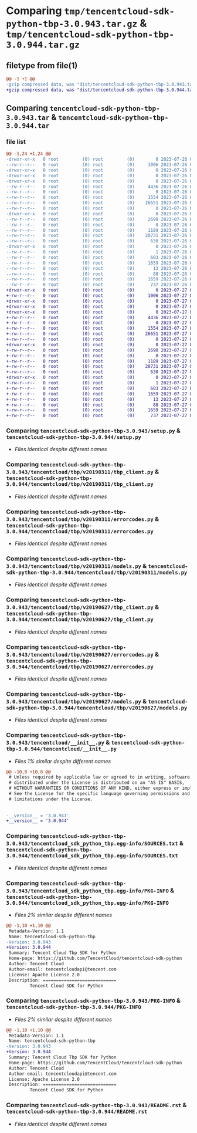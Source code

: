 # Comparing `tmp/tencentcloud-sdk-python-tbp-3.0.943.tar.gz` & `tmp/tencentcloud-sdk-python-tbp-3.0.944.tar.gz`

## filetype from file(1)

```diff
@@ -1 +1 @@
-gzip compressed data, was "dist/tencentcloud-sdk-python-tbp-3.0.943.tar", last modified: Wed Jul 26 00:44:40 2023, max compression
+gzip compressed data, was "dist/tencentcloud-sdk-python-tbp-3.0.944.tar", last modified: Thu Jul 27 02:23:39 2023, max compression
```

## Comparing `tencentcloud-sdk-python-tbp-3.0.943.tar` & `tencentcloud-sdk-python-tbp-3.0.944.tar`

### file list

```diff
@@ -1,24 +1,24 @@
-drwxr-xr-x   0 root         (0) root         (0)        0 2023-07-26 00:44:40.000000 tencentcloud-sdk-python-tbp-3.0.943/
--rw-r--r--   0 root         (0) root         (0)     1006 2023-07-26 00:44:40.000000 tencentcloud-sdk-python-tbp-3.0.943/setup.py
-drwxr-xr-x   0 root         (0) root         (0)        0 2023-07-26 00:44:40.000000 tencentcloud-sdk-python-tbp-3.0.943/tencentcloud/
-drwxr-xr-x   0 root         (0) root         (0)        0 2023-07-26 00:44:40.000000 tencentcloud-sdk-python-tbp-3.0.943/tencentcloud/tbp/
-drwxr-xr-x   0 root         (0) root         (0)        0 2023-07-26 00:44:40.000000 tencentcloud-sdk-python-tbp-3.0.943/tencentcloud/tbp/v20190311/
--rw-r--r--   0 root         (0) root         (0)     4436 2023-07-26 00:44:40.000000 tencentcloud-sdk-python-tbp-3.0.943/tencentcloud/tbp/v20190311/tbp_client.py
--rw-r--r--   0 root         (0) root         (0)        0 2023-07-26 00:44:40.000000 tencentcloud-sdk-python-tbp-3.0.943/tencentcloud/tbp/v20190311/__init__.py
--rw-r--r--   0 root         (0) root         (0)     1554 2023-07-26 00:44:40.000000 tencentcloud-sdk-python-tbp-3.0.943/tencentcloud/tbp/v20190311/errorcodes.py
--rw-r--r--   0 root         (0) root         (0)    26651 2023-07-26 00:44:40.000000 tencentcloud-sdk-python-tbp-3.0.943/tencentcloud/tbp/v20190311/models.py
--rw-r--r--   0 root         (0) root         (0)        0 2023-07-26 00:44:40.000000 tencentcloud-sdk-python-tbp-3.0.943/tencentcloud/tbp/__init__.py
-drwxr-xr-x   0 root         (0) root         (0)        0 2023-07-26 00:44:40.000000 tencentcloud-sdk-python-tbp-3.0.943/tencentcloud/tbp/v20190627/
--rw-r--r--   0 root         (0) root         (0)     2690 2023-07-26 00:44:40.000000 tencentcloud-sdk-python-tbp-3.0.943/tencentcloud/tbp/v20190627/tbp_client.py
--rw-r--r--   0 root         (0) root         (0)        0 2023-07-26 00:44:40.000000 tencentcloud-sdk-python-tbp-3.0.943/tencentcloud/tbp/v20190627/__init__.py
--rw-r--r--   0 root         (0) root         (0)     1189 2023-07-26 00:44:40.000000 tencentcloud-sdk-python-tbp-3.0.943/tencentcloud/tbp/v20190627/errorcodes.py
--rw-r--r--   0 root         (0) root         (0)    20731 2023-07-26 00:44:40.000000 tencentcloud-sdk-python-tbp-3.0.943/tencentcloud/tbp/v20190627/models.py
--rw-r--r--   0 root         (0) root         (0)      630 2023-07-26 00:44:40.000000 tencentcloud-sdk-python-tbp-3.0.943/tencentcloud/__init__.py
-drwxr-xr-x   0 root         (0) root         (0)        0 2023-07-26 00:44:40.000000 tencentcloud-sdk-python-tbp-3.0.943/tencentcloud_sdk_python_tbp.egg-info/
--rw-r--r--   0 root         (0) root         (0)        1 2023-07-26 00:44:40.000000 tencentcloud-sdk-python-tbp-3.0.943/tencentcloud_sdk_python_tbp.egg-info/dependency_links.txt
--rw-r--r--   0 root         (0) root         (0)      603 2023-07-26 00:44:40.000000 tencentcloud-sdk-python-tbp-3.0.943/tencentcloud_sdk_python_tbp.egg-info/SOURCES.txt
--rw-r--r--   0 root         (0) root         (0)     1659 2023-07-26 00:44:40.000000 tencentcloud-sdk-python-tbp-3.0.943/tencentcloud_sdk_python_tbp.egg-info/PKG-INFO
--rw-r--r--   0 root         (0) root         (0)       13 2023-07-26 00:44:40.000000 tencentcloud-sdk-python-tbp-3.0.943/tencentcloud_sdk_python_tbp.egg-info/top_level.txt
--rw-r--r--   0 root         (0) root         (0)       88 2023-07-26 00:44:40.000000 tencentcloud-sdk-python-tbp-3.0.943/setup.cfg
--rw-r--r--   0 root         (0) root         (0)     1659 2023-07-26 00:44:40.000000 tencentcloud-sdk-python-tbp-3.0.943/PKG-INFO
--rw-r--r--   0 root         (0) root         (0)      737 2023-07-26 00:44:40.000000 tencentcloud-sdk-python-tbp-3.0.943/README.rst
+drwxr-xr-x   0 root         (0) root         (0)        0 2023-07-27 02:23:39.000000 tencentcloud-sdk-python-tbp-3.0.944/
+-rw-r--r--   0 root         (0) root         (0)     1006 2023-07-27 02:23:39.000000 tencentcloud-sdk-python-tbp-3.0.944/setup.py
+drwxr-xr-x   0 root         (0) root         (0)        0 2023-07-27 02:23:39.000000 tencentcloud-sdk-python-tbp-3.0.944/tencentcloud/
+drwxr-xr-x   0 root         (0) root         (0)        0 2023-07-27 02:23:39.000000 tencentcloud-sdk-python-tbp-3.0.944/tencentcloud/tbp/
+drwxr-xr-x   0 root         (0) root         (0)        0 2023-07-27 02:23:39.000000 tencentcloud-sdk-python-tbp-3.0.944/tencentcloud/tbp/v20190311/
+-rw-r--r--   0 root         (0) root         (0)     4436 2023-07-27 02:23:39.000000 tencentcloud-sdk-python-tbp-3.0.944/tencentcloud/tbp/v20190311/tbp_client.py
+-rw-r--r--   0 root         (0) root         (0)        0 2023-07-27 02:23:39.000000 tencentcloud-sdk-python-tbp-3.0.944/tencentcloud/tbp/v20190311/__init__.py
+-rw-r--r--   0 root         (0) root         (0)     1554 2023-07-27 02:23:39.000000 tencentcloud-sdk-python-tbp-3.0.944/tencentcloud/tbp/v20190311/errorcodes.py
+-rw-r--r--   0 root         (0) root         (0)    26651 2023-07-27 02:23:39.000000 tencentcloud-sdk-python-tbp-3.0.944/tencentcloud/tbp/v20190311/models.py
+-rw-r--r--   0 root         (0) root         (0)        0 2023-07-27 02:23:39.000000 tencentcloud-sdk-python-tbp-3.0.944/tencentcloud/tbp/__init__.py
+drwxr-xr-x   0 root         (0) root         (0)        0 2023-07-27 02:23:39.000000 tencentcloud-sdk-python-tbp-3.0.944/tencentcloud/tbp/v20190627/
+-rw-r--r--   0 root         (0) root         (0)     2690 2023-07-27 02:23:39.000000 tencentcloud-sdk-python-tbp-3.0.944/tencentcloud/tbp/v20190627/tbp_client.py
+-rw-r--r--   0 root         (0) root         (0)        0 2023-07-27 02:23:39.000000 tencentcloud-sdk-python-tbp-3.0.944/tencentcloud/tbp/v20190627/__init__.py
+-rw-r--r--   0 root         (0) root         (0)     1189 2023-07-27 02:23:39.000000 tencentcloud-sdk-python-tbp-3.0.944/tencentcloud/tbp/v20190627/errorcodes.py
+-rw-r--r--   0 root         (0) root         (0)    20731 2023-07-27 02:23:39.000000 tencentcloud-sdk-python-tbp-3.0.944/tencentcloud/tbp/v20190627/models.py
+-rw-r--r--   0 root         (0) root         (0)      630 2023-07-27 02:23:39.000000 tencentcloud-sdk-python-tbp-3.0.944/tencentcloud/__init__.py
+drwxr-xr-x   0 root         (0) root         (0)        0 2023-07-27 02:23:39.000000 tencentcloud-sdk-python-tbp-3.0.944/tencentcloud_sdk_python_tbp.egg-info/
+-rw-r--r--   0 root         (0) root         (0)        1 2023-07-27 02:23:39.000000 tencentcloud-sdk-python-tbp-3.0.944/tencentcloud_sdk_python_tbp.egg-info/dependency_links.txt
+-rw-r--r--   0 root         (0) root         (0)      603 2023-07-27 02:23:39.000000 tencentcloud-sdk-python-tbp-3.0.944/tencentcloud_sdk_python_tbp.egg-info/SOURCES.txt
+-rw-r--r--   0 root         (0) root         (0)     1659 2023-07-27 02:23:39.000000 tencentcloud-sdk-python-tbp-3.0.944/tencentcloud_sdk_python_tbp.egg-info/PKG-INFO
+-rw-r--r--   0 root         (0) root         (0)       13 2023-07-27 02:23:39.000000 tencentcloud-sdk-python-tbp-3.0.944/tencentcloud_sdk_python_tbp.egg-info/top_level.txt
+-rw-r--r--   0 root         (0) root         (0)       88 2023-07-27 02:23:39.000000 tencentcloud-sdk-python-tbp-3.0.944/setup.cfg
+-rw-r--r--   0 root         (0) root         (0)     1659 2023-07-27 02:23:39.000000 tencentcloud-sdk-python-tbp-3.0.944/PKG-INFO
+-rw-r--r--   0 root         (0) root         (0)      737 2023-07-27 02:23:39.000000 tencentcloud-sdk-python-tbp-3.0.944/README.rst
```

### Comparing `tencentcloud-sdk-python-tbp-3.0.943/setup.py` & `tencentcloud-sdk-python-tbp-3.0.944/setup.py`

 * *Files identical despite different names*

### Comparing `tencentcloud-sdk-python-tbp-3.0.943/tencentcloud/tbp/v20190311/tbp_client.py` & `tencentcloud-sdk-python-tbp-3.0.944/tencentcloud/tbp/v20190311/tbp_client.py`

 * *Files identical despite different names*

### Comparing `tencentcloud-sdk-python-tbp-3.0.943/tencentcloud/tbp/v20190311/errorcodes.py` & `tencentcloud-sdk-python-tbp-3.0.944/tencentcloud/tbp/v20190311/errorcodes.py`

 * *Files identical despite different names*

### Comparing `tencentcloud-sdk-python-tbp-3.0.943/tencentcloud/tbp/v20190311/models.py` & `tencentcloud-sdk-python-tbp-3.0.944/tencentcloud/tbp/v20190311/models.py`

 * *Files identical despite different names*

### Comparing `tencentcloud-sdk-python-tbp-3.0.943/tencentcloud/tbp/v20190627/tbp_client.py` & `tencentcloud-sdk-python-tbp-3.0.944/tencentcloud/tbp/v20190627/tbp_client.py`

 * *Files identical despite different names*

### Comparing `tencentcloud-sdk-python-tbp-3.0.943/tencentcloud/tbp/v20190627/errorcodes.py` & `tencentcloud-sdk-python-tbp-3.0.944/tencentcloud/tbp/v20190627/errorcodes.py`

 * *Files identical despite different names*

### Comparing `tencentcloud-sdk-python-tbp-3.0.943/tencentcloud/tbp/v20190627/models.py` & `tencentcloud-sdk-python-tbp-3.0.944/tencentcloud/tbp/v20190627/models.py`

 * *Files identical despite different names*

### Comparing `tencentcloud-sdk-python-tbp-3.0.943/tencentcloud/__init__.py` & `tencentcloud-sdk-python-tbp-3.0.944/tencentcloud/__init__.py`

 * *Files 1% similar despite different names*

```diff
@@ -10,8 +10,8 @@
 # Unless required by applicable law or agreed to in writing, software
 # distributed under the License is distributed on an "AS IS" BASIS,
 # WITHOUT WARRANTIES OR CONDITIONS OF ANY KIND, either express or implied.
 # See the License for the specific language governing permissions and
 # limitations under the License.
 
 
-__version__ = '3.0.943'
+__version__ = '3.0.944'
```

### Comparing `tencentcloud-sdk-python-tbp-3.0.943/tencentcloud_sdk_python_tbp.egg-info/SOURCES.txt` & `tencentcloud-sdk-python-tbp-3.0.944/tencentcloud_sdk_python_tbp.egg-info/SOURCES.txt`

 * *Files identical despite different names*

### Comparing `tencentcloud-sdk-python-tbp-3.0.943/tencentcloud_sdk_python_tbp.egg-info/PKG-INFO` & `tencentcloud-sdk-python-tbp-3.0.944/tencentcloud_sdk_python_tbp.egg-info/PKG-INFO`

 * *Files 2% similar despite different names*

```diff
@@ -1,10 +1,10 @@
 Metadata-Version: 1.1
 Name: tencentcloud-sdk-python-tbp
-Version: 3.0.943
+Version: 3.0.944
 Summary: Tencent Cloud Tbp SDK for Python
 Home-page: https://github.com/TencentCloud/tencentcloud-sdk-python
 Author: Tencent Cloud
 Author-email: tencentcloudapi@tencent.com
 License: Apache License 2.0
 Description: ============================
         Tencent Cloud SDK for Python
```

### Comparing `tencentcloud-sdk-python-tbp-3.0.943/PKG-INFO` & `tencentcloud-sdk-python-tbp-3.0.944/PKG-INFO`

 * *Files 2% similar despite different names*

```diff
@@ -1,10 +1,10 @@
 Metadata-Version: 1.1
 Name: tencentcloud-sdk-python-tbp
-Version: 3.0.943
+Version: 3.0.944
 Summary: Tencent Cloud Tbp SDK for Python
 Home-page: https://github.com/TencentCloud/tencentcloud-sdk-python
 Author: Tencent Cloud
 Author-email: tencentcloudapi@tencent.com
 License: Apache License 2.0
 Description: ============================
         Tencent Cloud SDK for Python
```

### Comparing `tencentcloud-sdk-python-tbp-3.0.943/README.rst` & `tencentcloud-sdk-python-tbp-3.0.944/README.rst`

 * *Files identical despite different names*

